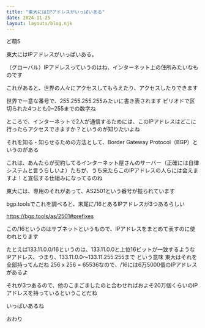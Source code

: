 ```yaml
---
title: "東大にはIPアドレスがいっぱいある"
date: 2024-11-25
layout: layouts/blog.njk
---
```

<p>ど萌5</p>

<p>東大にはIPアドレスがいっぱいある。</p>

<p>（グローバル）IPアドレスっていうのはね、インターネット上の住所みたいなものです</p>

<p>これがあると、世界の人々にアクセスしてもらえたり、アクセスしたりできます</p>

<p>世界で一意な番号で、255.255.255.255みたいに書き表されます ピリオドで区切られた4つとも0~255までの数字ね</p>

<p>ところで、インターネットで2人が通信するためには、このIPアドレスはどこに行ったらアクセスできますか？というのが知りたいよね</p>

<p>それを知る・知らせるための方法として、Border Gateway Protocol（BGP）というのがある</p>

<p>これは、あんたらが契約してるインターネット屋さんのサーバー（正確には自律システムと言うらしいよ）たちが、うち来たらこのIPアドレスの人らには会えますよ！と宣伝する仕組みになってるのね</p>

<p>東大には、専用のそれがあって、AS2501という番号が振られています</p>

<p>bgp.toolsでこれを調べると、末尾に/16とあるIPアドレスが3つあるらしい</p>

<p><a href="https://bgp.tools/as/2501#prefixes">https://bgp.tools/as/2501#prefixes</a></p>

<p>この/16というのはサブネットというもので、IPアドレスをまとめて表すのに使われとります</p>

<p>たとえば133.11.0.0/16というのは、133.11.0.0と上位16ビットが一致するようなIPアドレス、つまり、133.11.0.0〜133.11.255.255まで という意味 東大はそれを全部持ってんだね 256 x 256 = 65536なので、/16には6万5000個のIPアドレスがあるよ</p>

<p>それが3つあるので、他のこまごましたのと合わせればおよそ20万個くらいのIPアドレスを持っているということだね</p>

<p>いっぱいあるね</p>

<p>おわり</p>